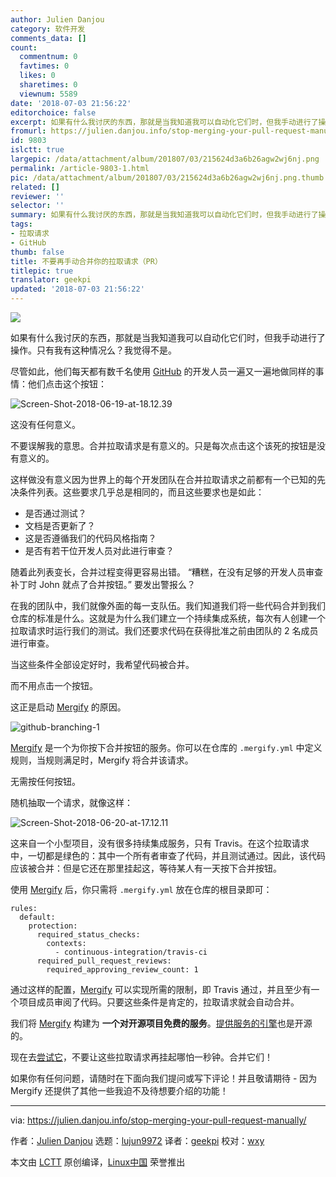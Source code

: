 ```yaml
---
author: Julien Danjou
category: 软件开发
comments_data: []
count:
  commentnum: 0
  favtimes: 0
  likes: 0
  sharetimes: 0
  viewnum: 5589
date: '2018-07-03 21:56:22'
editorchoice: false
excerpt: 如果有什么我讨厌的东西，那就是当我知道我可以自动化它们时，但我手动进行了操作。只有我有这种情况么？我觉得不是。
fromurl: https://julien.danjou.info/stop-merging-your-pull-request-manually/
id: 9803
islctt: true
largepic: /data/attachment/album/201807/03/215624d3a6b26agw2wj6nj.png
permalink: /article-9803-1.html
pic: /data/attachment/album/201807/03/215624d3a6b26agw2wj6nj.png.thumb.jpg
related: []
reviewer: ''
selector: ''
summary: 如果有什么我讨厌的东西，那就是当我知道我可以自动化它们时，但我手动进行了操作。只有我有这种情况么？我觉得不是。
tags:
- 拉取请求
- GitHub
thumb: false
title: 不要再手动合并你的拉取请求（PR）
titlepic: true
translator: geekpi
updated: '2018-07-03 21:56:22'
---
```


![](/data/attachment/album/201807/03/215624d3a6b26agw2wj6nj.png)


如果有什么我讨厌的东西，那就是当我知道我可以自动化它们时，但我手动进行了操作。只有我有这种情况么？我觉得不是。


尽管如此，他们每天都有数千名使用 [GitHub](https://github.com) 的开发人员一遍又一遍地做同样的事情：他们点击这个按钮：


![Screen-Shot-2018-06-19-at-18.12.39](/data/attachment/album/201807/03/215624yzviftyoyeofiwbc.png)


这没有任何意义。


不要误解我的意思。合并拉取请求是有意义的。只是每次点击这个该死的按钮是没有意义的。


这样做没有意义因为世界上的每个开发团队在合并拉取请求之前都有一个已知的先决条件列表。这些要求几乎总是相同的，而且这些要求也是如此：


* 是否通过测试？
* 文档是否更新了？
* 这是否遵循我们的代码风格指南？
* 是否有若干位开发人员对此进行审查？


随着此列表变长，合并过程变得更容易出错。 “糟糕，在没有足够的开发人员审查补丁时 John 就点了合并按钮。” 要发出警报么？


在我的团队中，我们就像外面的每一支队伍。我们知道我们将一些代码合并到我们仓库的标准是什么。这就是为什么我们建立一个持续集成系统，每次有人创建一个拉取请求时运行我们的测试。我们还要求代码在获得批准之前由团队的 2 名成员进行审查。


当这些条件全部设定好时，我希望代码被合并。


而不用点击一个按钮。


这正是启动 [Mergify](https://mergify.io) 的原因。


![github-branching-1](/data/attachment/album/201807/03/215625ejbuubqzvjdkxwbm.png)


[Mergify](https://mergify.io) 是一个为你按下合并按钮的服务。你可以在仓库的 `.mergify.yml` 中定义规则，当规则满足时，Mergify 将合并该请求。


无需按任何按钮。


随机抽取一个请求，就像这样：


![Screen-Shot-2018-06-20-at-17.12.11](/data/attachment/album/201807/03/215625cero7rr47q4serzz.png)


这来自一个小型项目，没有很多持续集成服务，只有 Travis。在这个拉取请求中，一切都是绿色的：其中一个所有者审查了代码，并且测试通过。因此，该代码应该被合并：但是它还在那里挂起这，等待某人有一天按下合并按钮。


使用 [Mergify](https://mergify.io) 后，你只需将 `.mergify.yml` 放在仓库的根目录即可：



```
rules:
  default:
    protection:
      required_status_checks:
        contexts:
          - continuous-integration/travis-ci
      required_pull_request_reviews:
        required_approving_review_count: 1

```

通过这样的配置，[Mergify](https://mergify.io) 可以实现所需的限制，即 Travis 通过，并且至少有一个项目成员审阅了代码。只要这些条件是肯定的，拉取请求就会自动合并。


我们将 [Mergify](https://mergify.io) 构建为 **一个对开源项目免费的服务**。[提供服务的引擎](https://github.com/mergifyio/mergify-engine)也是开源的。


现在去[尝试它](https://mergify.io)，不要让这些拉取请求再挂起哪怕一秒钟。合并它们！


如果你有任何问题，请随时在下面向我们提问或写下评论！并且敬请期待 - 因为 Mergify 还提供了其他一些我迫不及待想要介绍的功能！




---


via: <https://julien.danjou.info/stop-merging-your-pull-request-manually/>


作者：[Julien Danjou](https://julien.danjou.info/author/jd/) 选题：[lujun9972](https://github.com/lujun9972) 译者：[geekpi](https://github.com/geekpi) 校对：[wxy](https://github.com/wxy)


本文由 [LCTT](https://github.com/LCTT/TranslateProject) 原创编译，[Linux中国](https://linux.cn/) 荣誉推出